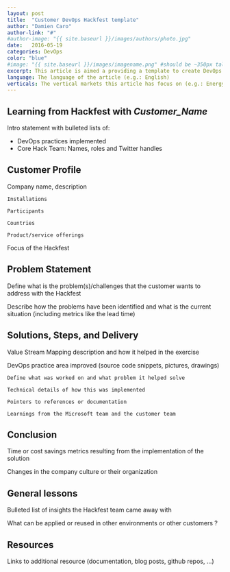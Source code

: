 ```yaml
---
layout: post
title:  "Customer DevOps Hackfest template"
author: "Damien Caro"
author-link: "#"
#author-image: "{{ site.baseurl }}/images/authors/photo.jpg"
date:   2016-05-19
categories: DevOps
color: "blue"
#image: "{{ site.baseurl }}/images/imagename.png" #should be ~350px tall
excerpt: This article is aimed a providing a template to create DevOps Hackfest articles.
language: The language of the article (e.g.: English)
verticals: The vertical markets this article has focus on (e.g.: Energy, Manufacturing, Transportation & Logistics, Smart Cities, Agricultural, Environmental, Healthcare, Retail)
---
```


## Learning from Hackfest with *Customer_Name* ##

Intro statement with bulleted lists of:

- DevOps practices implemented 
- Core Hack Team: Names, roles and Twitter handles
 
## Customer Profile ##
Company name, description

	Installations

	Participants

	Countries

	Product/service offerings

Focus of the Hackfest

 
## Problem Statement ##


Define what is the problem(s)/challenges that the customer wants to address with the Hackfest

Describe how the problems have been identified and what is the current situation (including metrics like the lead time) 
 
## Solutions, Steps, and Delivery ##


Value Stream Mapping description and how it helped in the exercise


DevOps practice area improved (source code snippets, pictures, drawings)

	Define what was worked on and what problem it helped solve

	Technical details of how this was implemented
	
	Pointers to references or documentation 
	
	Learnings from the Microsoft team and the customer team
 
## Conclusion ##

Time or cost savings metrics resulting from the implementation of the solution

Changes in the company culture or their organization



## General lessons ##
Bulleted list of insights the Hackfest team came away with

What can be applied or reused in other environments or other customers ?

## Resources ##
Links to additional resource (documentation, blog posts, github repos, ...)
